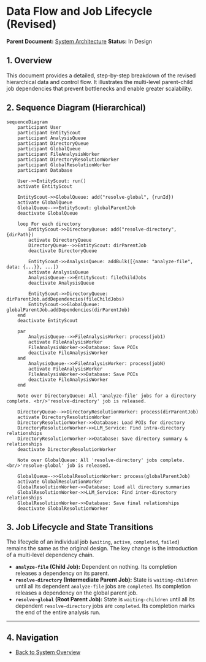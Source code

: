 # Data Flow and Job Lifecycle (Revised)

**Parent Document:** [System Architecture](./system_overview.md)
**Status:** In Design

## 1. Overview

This document provides a detailed, step-by-step breakdown of the revised hierarchical data and control flow. It illustrates the multi-level parent-child job dependencies that prevent bottlenecks and enable greater scalability.

## 2. Sequence Diagram (Hierarchical)

```mermaid
sequenceDiagram
    participant User
    participant EntityScout
    participant AnalysisQueue
    participant DirectoryQueue
    participant GlobalQueue
    participant FileAnalysisWorker
    participant DirectoryResolutionWorker
    participant GlobalResolutionWorker
    participant Database

    User->>EntityScout: run()
    activate EntityScout

    EntityScout->>GlobalQueue: add("resolve-global", {runId})
    activate GlobalQueue
    GlobalQueue-->>EntityScout: globalParentJob
    deactivate GlobalQueue

    loop For each directory
        EntityScout->>DirectoryQueue: add("resolve-directory", {dirPath})
        activate DirectoryQueue
        DirectoryQueue-->>EntityScout: dirParentJob
        deactivate DirectoryQueue
        
        EntityScout->>AnalysisQueue: addBulk([{name: "analyze-file", data: {...}}, ...])
        activate AnalysisQueue
        AnalysisQueue-->>EntityScout: fileChildJobs
        deactivate AnalysisQueue

        EntityScout->>DirectoryQueue: dirParentJob.addDependencies(fileChildJobs)
        EntityScout->>GlobalQueue: globalParentJob.addDependencies(dirParentJob)
    end
    deactivate EntityScout
    
    par
        AnalysisQueue-->>FileAnalysisWorker: process(job1)
        activate FileAnalysisWorker
        FileAnalysisWorker->>Database: Save POIs
        deactivate FileAnalysisWorker
    and
        AnalysisQueue-->>FileAnalysisWorker: process(jobN)
        activate FileAnalysisWorker
        FileAnalysisWorker->>Database: Save POIs
        deactivate FileAnalysisWorker
    end

    Note over DirectoryQueue: All 'analyze-file' jobs for a directory complete. <br/>'resolve-directory' job is released.

    DirectoryQueue-->>DirectoryResolutionWorker: process(dirParentJob)
    activate DirectoryResolutionWorker
    DirectoryResolutionWorker->>Database: Load POIs for directory
    DirectoryResolutionWorker->>LLM_Service: Find intra-directory relationships
    DirectoryResolutionWorker->>Database: Save directory summary & relationships
    deactivate DirectoryResolutionWorker

    Note over GlobalQueue: All 'resolve-directory' jobs complete. <br/>'resolve-global' job is released.

    GlobalQueue-->>GlobalResolutionWorker: process(globalParentJob)
    activate GlobalResolutionWorker
    GlobalResolutionWorker->>Database: Load all directory summaries
    GlobalResolutionWorker->>LLM_Service: Find inter-directory relationships
    GlobalResolutionWorker->>Database: Save final relationships
    deactivate GlobalResolutionWorker
```

## 3. Job Lifecycle and State Transitions

The lifecycle of an individual job (`waiting`, `active`, `completed`, `failed`) remains the same as the original design. The key change is the introduction of a multi-level dependency chain.

-   **`analyze-file` (Child Job):** Dependent on nothing. Its completion releases a dependency on its parent.
-   **`resolve-directory` (Intermediate Parent Job):** State is `waiting-children` until all its dependent `analyze-file` jobs are `completed`. Its completion releases a dependency on the global parent job.
-   **`resolve-global` (Root Parent Job):** State is `waiting-children` until all its dependent `resolve-directory` jobs are `completed`. Its completion marks the end of the entire analysis run.

---

## 4. Navigation

-   [Back to System Overview](./system_overview.md)